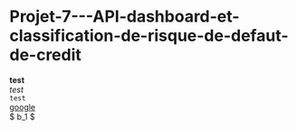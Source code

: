 # Projet-7---API-dashboard-et-classification-de-risque-de-defaut-de-credit

__test__  
_test_  
`test`   
[google](https://google.com)  
$ b_1 $  



